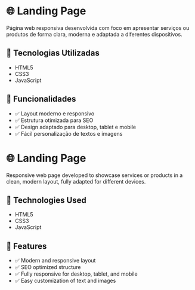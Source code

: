 # 🌐 Landing Page

Página web responsiva desenvolvida com foco em apresentar serviços ou produtos de forma clara, moderna e adaptada a diferentes dispositivos.

## 🚀 Tecnologias Utilizadas

- HTML5
- CSS3
- JavaScript

## 🎯 Funcionalidades

- ✅ Layout moderno e responsivo
- ✅ Estrutura otimizada para SEO
- ✅ Design adaptado para desktop, tablet e mobile
- ✅ Fácil personalização de textos e imagens


# 🌐 Landing Page

Responsive web page developed to showcase services or products in a clean, modern layout, fully adapted for different devices.

## 🚀 Technologies Used

- HTML5
- CSS3
- JavaScript

## 🎯 Features

- ✅ Modern and responsive layout
- ✅ SEO optimized structure
- ✅ Fully responsive for desktop, tablet, and mobile
- ✅ Easy customization of text and images
